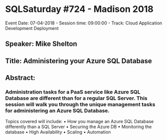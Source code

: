 # SQLSaturday #724 - Madison 2018
Event Date: 07-04-2018 - Session time: 09:00:00 - Track: Cloud Application Development  Deployment
## Speaker: Mike Shelton
## Title: Administering your Azure SQL Database
## Abstract:
### Administration tasks for a PaaS service like Azure SQL Database are different than for a regular SQL Server.  This session will walk you through the unique management tasks for administering an Azure SQL Database.  
Topics covered will include: 
•	How you manage an Azure SQL Database differently than a SQL Server
•	Securing the Azure DB
•	Monitoring the database
•	High Availability
•	Scaling 
•	Automation
